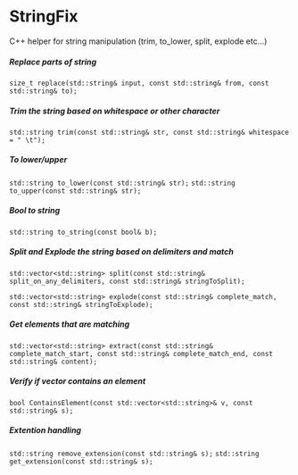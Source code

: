 StringFix
=========

C++ helper for string manipulation (trim, to_lower, split, explode etc...)

##### Replace parts of string
`size_t replace(std::string& input, const std::string& from, const std::string& to);`


##### Trim the string based on whitespace or other character
`std::string trim(const std::string& str, const std::string& whitespace = " \t");`

##### To lower/upper
`std::string to_lower(const std::string& str);`
`std::string to_upper(const std::string& str);`

##### Bool to string
`std::string to_string(const bool& b);`

##### Split and Explode the string based on delimiters and match
`std::vector<std::string> split(const std::string& split_on_any_delimiters, const std::string& stringToSplit);`

`std::vector<std::string> explode(const std::string& complete_match, const std::string& stringToExplode);`
   
##### Get elements that are matching
`std::vector<std::string> extract(const std::string& complete_match_start, const std::string& complete_match_end, const std::string& content);`

##### Verify if vector contains an element
`bool ContainsElement(const std::vector<std::string>& v, const std::string& s);`
  
##### Extention handling
`std::string remove_extension(const std::string& s);`
`std::string get_extension(const std::string& s);`
